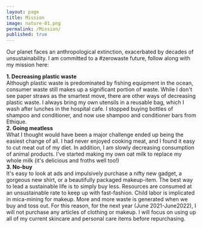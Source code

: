 ```yaml
---
layout: page
title: Mission
image: nature-01.png
permalink: /Mission/
published: true
---
```


Our planet faces an anthropological extinction, exacerbated by decades of unsustainability. I am committed to a #zerowaste future, follow along with my mission here: 

<b>1. Decreasing plastic waste</b> </br>
   Although plastic waste is predominated by fishing equipment in the ocean, consumer waste still makes up a significant portion of waste. While I don't see paper straws as the smartest move, there are other ways of decreasing plastic waste. I always bring my own utensils in a reusable bag, which I wash after lunches in the hospital cafe. I stopped buying bottles of shampoo and conditioner, and now use shampoo and conditioner bars from Ethique. 
   </br>
<b>2. Going meatless</b> </br>
   What I thought would have been a major challenge ended up being the easiest change of all. I had never enjoyed cooking meat, and I found it easy to cut meat out of my diet. In addition, I am slowly decreasing consumption of animal products. I've started making my own oat milk to replace my whole milk (it's delicious and froths well too!)
   </br>
<b>3. No-buy</b> </br>
   It's easy to look at ads and impulsively purchase a nifty new gadget, a gorgeous new shirt, or a beautifully packaged makeup-item. The best way to lead a sustainable life is to simply buy less. Resources are consumed at an unsustainable rate to keep up with fast-fashion. Child labor is implicated in mica-mining for makeup. More and more waste is generated when we buy and toss out. For this reason, for the next year (June 2021-June2022), I will not purchase any articles of clothing or makeup. I will focus on using up all of my current skincare and personal care items before repurchasing.
   </br>
